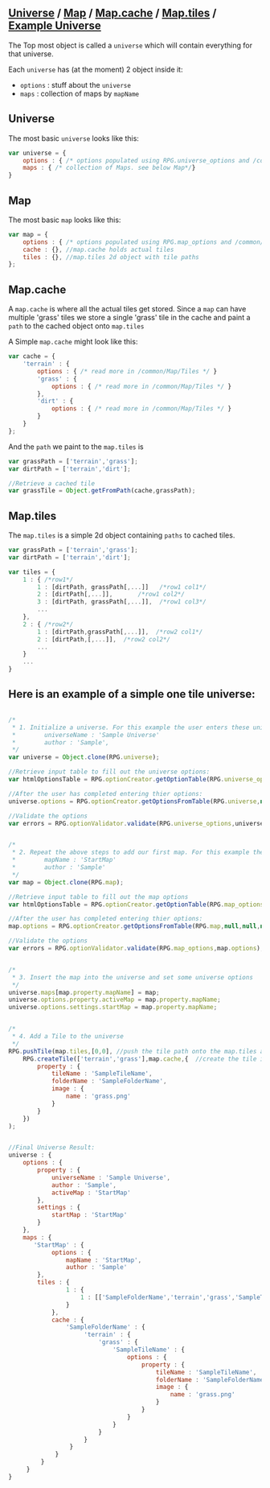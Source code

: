 [Universe](#Universe) / [Map](#Map) / [Map.cache](#MapCache) / [Map.tiles](#MapTiles) / [Example Universe](#ExampleUniverse)
---

The Top most object is called a `universe` which will contain everything for that universe.

Each `universe` has (at the moment) 2 object inside it:

* `options` : stuff about the `universe`
* `maps` : collection of maps by `mapName`

<a name="Universe"></a>

## Universe

The most basic `universe` looks like this:

```javascript
var universe = {
    options : { /* options populated using RPG.universe_options and /common/optionsConfig.js */ },
    maps : { /* collection of Maps. see below Map*/}
}
```


<a name="Map"></a>

## Map

The most basic `map` looks like this:

```javascript
var map = {
    options : { /* options populated using RPG.map_options and /common/optionsConfig.js */ },
    cache : {}, //map.cache holds actual tiles
    tiles : {}, //map.tiles 2d object with tile paths
};
```

<a name="MapCache"></a>

## Map.cache

A `map.cache` is where all the actual tiles get stored. Since a `map` can have multiple 'grass' tiles we store a single 'grass' tile in the cache and paint a `path` to the cached object onto `map.tiles`

A Simple `map.cache` might look like this:

```javascript
var cache = {
    'terrain' : {
        options : { /* read more in /common/Map/Tiles */ }
        'grass' : {
            options : { /* read more in /common/Map/Tiles */ }
        },
        'dirt' : {
            options : { /* read more in /common/Map/Tiles */ }
        }
    }
};
```

And the `path` we paint to the `map.tiles` is

```javascript
var grassPath = ['terrain','grass'];
var dirtPath = ['terrain','dirt'];

//Retrieve a cached tile
var grassTile = Object.getFromPath(cache,grassPath);
```

<a name="MapTiles"></a>

## Map.tiles

The `map.tiles` is a simple 2d object containing `paths` to cached tiles.

```javascript
var grassPath = ['terrain','grass'];
var dirtPath = ['terrain','dirt'];

var tiles = {
    1 : { /*row1*/
        1 : [dirtPath, grassPath[,...]]   /*row1 col1*/
        2 : [dirtPath[,...]],       /*row1 col2*/
        3 : [dirtPath, grassPath[,...]],  /*row1 col3*/
        ...
    },
    2 : { /*row2*/
        1 : [dirtPath,grassPath[,...]],  /*row2 col1*/
        2 : [dirtPath,[,...]],  /*row2 col2*/
        ...
    }
    ...
}
```


<a name="ExampleUniverse"></a>

## Here is an example of a simple one tile universe:

```javascript

/*
 * 1. Initialize a universe. For this example the user enters these universe options:
 *        universeName : 'Sample Universe'
 *        author : 'Sample',
 */
var universe = Object.clone(RPG.universe);

//Retrieve input table to fill out the universe options:
var htmlOptionsTable = RPG.optionCreator.getOptionTable(RPG.universe_options,null,null,null,'uni_opts'); // /common/optionConfig.js

//After the user has completed entering thier options:
universe.options = RPG.optionCreator.getOptionsFromTable(RPG.universe,null,null,null,'uni_opts'); // /common/optionConfig.js

//Validate the options
var errors = RPG.optionValidator.validate(RPG.universe_options,universe.options); // /common/optionConfig.js


/*
 * 2. Repeat the above steps to add our first map. For this example the user enters these map options
 *        mapName : 'StartMap'
 *        author : 'Sample'
 */
var map = Object.clone(RPG.map);

//Retrieve input table to fill out the map options
var htmlOptionsTable = RPG.optionCreator.getOptionTable(RPG.map_options,null,null,null,'map_opts'); // /common/optionConfig.js

//After the user has completed entering thier options:
map.options = RPG.optionCreator.getOptionsFromTable(RPG.map,null,null,null,'map_opts'); // /common/optionConfig.js

//Validate the options
var errors = RPG.optionValidator.validate(RPG.map_options,map.options); // /common/optionConfig.js


/*
 * 3. Insert the map into the universe and set some universe options
 */
universe.maps[map.property.mapName] = map;
universe.options.property.activeMap = map.property.mapName;
universe.options.settings.startMap = map.property.mapName;


/*
 * 4. Add a Tile to the universe
 */
RPG.pushTile(map.tiles,[0,0], //push the tile path onto the map.tiles at x:0 y:0
    RPG.createTile(['terrain','grass'],map.cache,{  //create the tile in the map.cache
        property : {
            tileName : 'SampleTileName',
            folderName : 'SampleFolderName',
            image : {
                name : 'grass.png'
            }
        }
    })
);


//Final Universe Result:
universe : {
    options : {
        property : {
            universeName : 'Sample Universe',
            author : 'Sample',
            activeMap : 'StartMap'
        },
        settings : {
            startMap : 'StartMap'
        }
    },
    maps : {
       'StartMap' : {
            options : {
                mapName : 'StartMap',
                author : 'Sample'
	    },
	    tiles : {
                1 : {
                    1 : [['SampleFolderName','terrain','grass','SampleTileName']]
                }
            },
            cache : {
                'SampleFolderName' : {
                     'terrain' : {
                         'grass' : {
                             'SampleTileName' : {
                                 options : {
                                     property : {
                                         tileName : 'SampleTileName',
                                         folderName : 'SampleFolderName'
                                         image : {
                                             name : 'grass.png'
                                         }
                                     }
                                 }
                             }
                         }
                     }
                 }
             }
         }
     }
}
```
